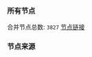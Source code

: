 ### 所有节点
合并节点总数: `3827`
[节点链接](https://raw.githubusercontent.com/rzhy1/11/master/sub/sub_merge_base64.txt)

### 节点来源